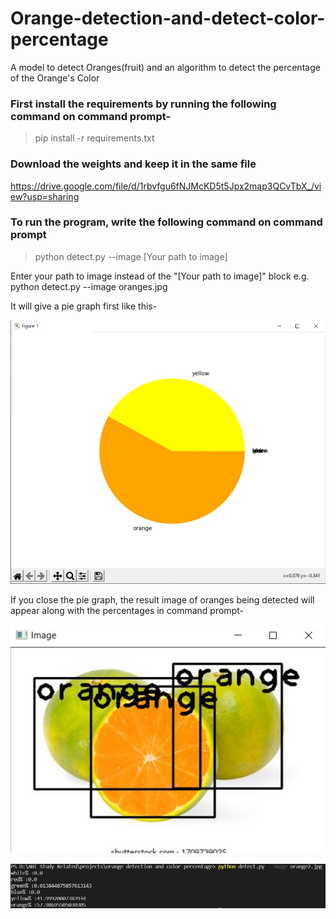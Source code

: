 # Orange-detection-and-detect-color-percentage
A model to detect Oranges(fruit) and an algorithm to detect the percentage of the Orange's Color

### First install the requirements by running the following command on command prompt-
> pip install -r requirements.txt

### Download the weights and keep it in the same file
https://drive.google.com/file/d/1rbvfgu6fNJMcKD5t5Jpx2map3QCvTbX_/view?usp=sharing

### To run the program, write the following command on command prompt
> python detect.py --image [Your path to image]

Enter your path to image instead of the "[Your path to image]" block
e.g. python detect.py --image oranges.jpg

It will give a pie graph first like this-

![](https://github.com/aniroh/Orange-detection-and-detect-color-percentage/blob/main/pigraph.jpeg?raw=true)

If you close the pie graph, the result image of oranges being detected will appear along with the percentages in command prompt-

![](https://github.com/aniroh/Orange-detection-and-detect-color-percentage/blob/main/result_img.jpeg?raw=true)

![](https://github.com/aniroh/Orange-detection-and-detect-color-percentage/blob/main/cmdres.jpeg?raw=true)




